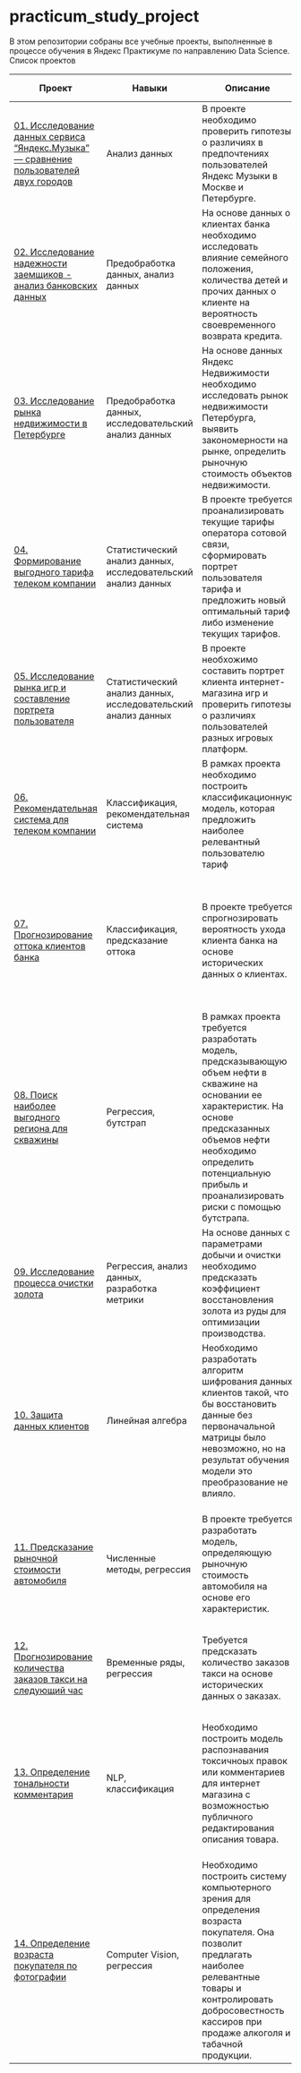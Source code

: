 # practicum_study_project
В этом репозитории собраны все учебные проекты, выполненные в процессе обучения в Яндекс Практикуме по направлению Data Science. 
Список проектов

| Проект | Навыки | Описание | Используемые инструменты
| --- | --- | --- | ---
| [01. Исследование данных сервиса “Яндекс.Музыка” — сравнение пользователей двух городов](https://github.com/severinov-yuriy/practicum_study_project/blob/main/01.%20Базовый%20Python.%20Сравнение%20пользователей%20Яндекс.Музыки./ya_music_users_comparison.ipynb)| Анализ данных | В проекте необходимо проверить гипотезы о различиях в предпочтениях пользователей Яндекс Музыки в Москве и Петербурге. | Python, pandas
| [02. Исследование надежности заемщиков - анализ банковских данных](https://github.com/severinov-yuriy/practicum_study_project/blob/main/02.%20Предобработка%20данных.%20Исследование%20надежности%20заемщиков./borrowers_reliability.ipynb) | Предобработка данных, анализ данных | На основе данных о клиентах банка необходимо исследовать влияние семейного положения, количества детей и прочих данных о клиенте на вероятность своевременного возврата кредита. | Python, pandas, pymystem3, matplotlib, seaborn
| [03. Исследование рынка недвижимости в Петербурге](https://github.com/severinov-yuriy/practicum_study_project/blob/main/03.%20Исследовательский%20анализ%20данных.%20Исследование%20объявлений%20о%20продаже%20квартир./EDA_flats_prices.ipynb) | Предобработка данных, исследовательский анализ данных | На основе данных Яндекс Недвижимости необходимо исследовать рынок недвижимости Петербурга, выявить закономерности на рынке, определить рыночную стоимость объектов недвижимости. | Python, pandas, matplotlib, seaborn
| [04. Формирование выгодного тарифа телеком компании](https://github.com/severinov-yuriy/practicum_study_project/blob/main/04.%20Статистический%20анализ%20данных.%20Исследование%20поведения%20клиентов%20мобильного%20оператора./mobile_operators_clients_preferences_analysis.ipynb) | Статистический анализ данных, исследовательский анализ данных | В проекте требуется проанализировать текущие тарифы оператора сотовой связи, сформировать портрет пользователя тарифа и предложить новый оптимальный тариф либо изменение текущих тарифов. | Python, pandas, numpy, scipy, matplotlib, seaborn
| [05. Исследование рынка игр и составление портрета пользователя](https://github.com/severinov-yuriy/practicum_study_project/blob/main/05.%20Сборный%20проект%20по%20анализу%20данных.%20Исследование%20пользовательских%20предпочтений%20для%20интернет-магазина%20игр/gamers_preferences_analysis.ipynb) | Статистический анализ данных, исследовательский анализ данных | В проекте необхожимо составить портрет клиента интернет-магазина игр и проверить гипотезы о различиях пользователей разных игровых платформ. | Python, pandas, numpy, scipy, matplotlib, seaborn
| [06. Рекомендательная система для телеком компании](https://github.com/severinov-yuriy/practicum_study_project/blob/main/06.%20Введение%20в%20машинное%20обучение.%20Рекомендация%20тарифа%20клиентам%20оператора%20оператора./tarif_recomendation.ipynb) | Классификация, рекомендательная система | В рамках проекта необходимо построить классификационную модель, которая предложить наиболее релевантный пользователю тариф | Python, pandas, matplotlib, sklearn: DecisionTree, RandomForest, LogsticRegression, KNN, DummyClassifier, train_test_split, accuracy_score
| [07. Прогнозирование оттока клиентов банка](https://github.com/severinov-yuriy/practicum_study_project/blob/main/07.%20Обучение%20с%20учителем.%20Предсказание%20оттока%20клиентов./customer_churn_prediction.ipynb) | Классификация, предсказание оттока | В проекте требуется спрогнозировать вероятность ухода клиента банка на основе исторических данных о клиентах. | Python, pandas, matplotlib, re, sklearn: StandartScaler, train_test_split, RandomForest, Logistic_regression, DecisionTree, f1_score, roc_auc_score, shuffle, Randomized_search
| [08. Поиск наиболее выгодного региона для скважины](https://github.com/severinov-yuriy/practicum_study_project/blob/main/08.%20Машинное%20обучение%20в%20бизнесе.%20Выбор%20локации%20для%20нефтяной%20скважины./choosing_a_location_for_a_well.ipynb) | Регрессия, бутстрап | В рамках проекта требуется разработать модель, предсказывающую объем нефти в скважине на основании ее характеристик. На основе предсказанных объемов нефти необходимо определить потенциальную прибыль и проанализировать риски с помощью бутстрапа. | Python, pandas, scipy, matplotlib, sklearn: StandartScaler, LinearRegression, train_test_split, mse
| [09. Исследование процесса очистки золота](https://github.com/severinov-yuriy/practicum_study_project/blob/main/09.%20Сборный%20проект%20по%20машинному%20обучению.%20Предсказание%20качества%20восстановления%20золота%20из%20руды./recovery_of_the_gold_ore_prediction.ipynb) | Регрессия, анализ данных, разработка метрики | На основе данных с параметрами добычи и очистки необходимо предсказать коэффициент восстановления золота из руды для оптимизации производства. | Python. pandas, matplotlib, seaborn, sklearn: mae, StandardScaler, LinearRegression, LinearSVR, DecisionTree, DummyRegressor
| [10. Защита данных клиентов](https://github.com/severinov-yuriy/practicum_study_project/blob/main/10.%20Линейная%20алгебра.%20Алгоритм%20защиты%20персональных%20данных./matrix_operations.ipynb) | Линейная алгебра | Необходимо разработать алгоритм шифрования данных клиентов такой, что бы восстановить данные без первоначальной матрицы было невозможно, но на результат обучения модели это преобразование не влияло. | Python, pandas, numpy, sklearn
| [11. Предсказание рыночной стоимости автомобиля](https://github.com/severinov-yuriy/practicum_study_project/blob/main/11.%20Численные%20методы.%20Определение%20стоимости%20автомобилей./car_price_prediction.ipynb) | Численные методы, регрессия | В проекте требуется разработать модель, определяющую рыночную стоимость автомобиля на основе его характеристик. | Python,  pandas, matplotlib, seaborn, optuna, catboost, lightgbm, sklearn: train_test_split, OrdinalEncoder, StandardScaler, RandomForest, LinearRegression, DecisionTree, mse, GridSearch
| [12. Прогнозирование количества заказов такси на следующий час](https://github.com/severinov-yuriy/practicum_study_project/blob/main/12.%20Анализ%20временных%20рядов.%20Прогнозирование%20заказов%20такси./demand_on_taxi_prediction.ipynb) | Временные ряды, регрессия | Требуется предсказать количество заказов такси на основе исторических данных о заказах. | Python, pandas, matplotlib, statsmodels, catboost, sklearn: train_test_split, LinearRegression, mse
| [13. Определение тональности комментария](https://github.com/severinov-yuriy/practicum_study_project/blob/main/13.%20BERT.%20Распознавание%20тональности%20текста./BERT_text_sentiment_recognition.ipynb) | NLP, классификация | Необходимо построить модель распознавания токсичноых правок или комментариев для интернет магазина с возможностью публичного редактирования описания товара. | Python, pandas, numpy, re, tqdm, nltk, pytorch, BERT, transformers, optuna, sklearn: TfidfVectorizer, train_test_split, shuffle, LogisticRegression, MultinomialNB, SGDClassifier, RBFSampler, f1_score
| [14. Определение возраста покупателя по фотографии](https://github.com/severinov-yuriy/practicum_study_project/blob/main/14.%20Компьютерное%20зрение.%20Распознавание%20возраста%20покупателей%20по%20фотографии./CV_age_recognition.ipynb) | Computer Vision, регрессия | Необходимо построить систему компьютерного зрения для определения возраста покупателя. Она позволит предлагать наиболее релевантные товары и контролировать добросовестность кассиров при продаже алкоголя и табачной продукции. | Python, pandas, matplotlib, tensorflow, keras, ResNet, Adam